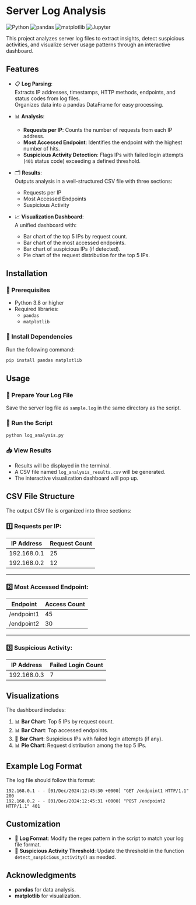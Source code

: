 
# Server Log Analysis

![Python](https://img.shields.io/badge/Python-3.8+-blue.svg) 
![pandas](https://img.shields.io/badge/pandas-1.3.3-blue.svg) 
![matplotlib](https://img.shields.io/badge/matplotlib-3.4.3-blue.svg) 
![Jupyter](https://img.shields.io/badge/Jupyter-Notebooks-orange.svg)

This project analyzes server log files to extract insights, detect suspicious activities, and visualize server usage patterns through an interactive dashboard.

## Features

- 📋 **Log Parsing**:  
  Extracts IP addresses, timestamps, HTTP methods, endpoints, and status codes from log files.  
  Organizes data into a pandas DataFrame for easy processing.
  
- 📊 **Analysis**:  
  - **Requests per IP**: Counts the number of requests from each IP address.  
  - **Most Accessed Endpoint**: Identifies the endpoint with the highest number of hits.  
  - **Suspicious Activity Detection**: Flags IPs with failed login attempts (`401` status code) exceeding a defined threshold.

- 🗂️ **Results**:  
  Outputs analysis in a well-structured CSV file with three sections:  
  - Requests per IP  
  - Most Accessed Endpoints  
  - Suspicious Activity

- 📈 **Visualization Dashboard**:  
  A unified dashboard with:  
  - Bar chart of the top 5 IPs by request count.  
  - Bar chart of the most accessed endpoints.  
  - Bar chart of suspicious IPs (if detected).  
  - Pie chart of the request distribution for the top 5 IPs.

## Installation

### 🔧 Prerequisites
- Python 3.8 or higher  
- Required libraries:
  - `pandas`
  - `matplotlib`

### 🚀 Install Dependencies
Run the following command:
```bash
pip install pandas matplotlib
```

## Usage

### 📝 Prepare Your Log File
Save the server log file as `sample.log` in the same directory as the script.

### 🚀 Run the Script
```bash
python log_analysis.py
```

### 📥 View Results
- Results will be displayed in the terminal.
- A CSV file named `log_analysis_results.csv` will be generated.
- The interactive visualization dashboard will pop up.

## CSV File Structure

The output CSV file is organized into three sections:

### 1️⃣ **Requests per IP**:
| IP Address     | Request Count |
|----------------|---------------|
| 192.168.0.1    | 25            |
| 192.168.0.2    | 12            |

---

### 2️⃣ **Most Accessed Endpoint**:
| Endpoint       | Access Count |
|----------------|--------------|
| /endpoint1     | 45           |
| /endpoint2     | 30           |

---

### 3️⃣ **Suspicious Activity**:
| IP Address     | Failed Login Count |
|----------------|--------------------|
| 192.168.0.3    | 7                  |

## Visualizations

The dashboard includes:
1. 📊 **Bar Chart**: Top 5 IPs by request count.
2. 📊 **Bar Chart**: Top accessed endpoints.
3. 🔴 **Bar Chart**: Suspicious IPs with failed login attempts (if any).
4. 📊 **Pie Chart**: Request distribution among the top 5 IPs.

## Example Log Format

The log file should follow this format:
```
192.168.0.1 - - [01/Dec/2024:12:45:30 +0000] "GET /endpoint1 HTTP/1.1" 200
192.168.0.2 - - [01/Dec/2024:12:45:31 +0000] "POST /endpoint2 HTTP/1.1" 401
```

## Customization

- 🔄 **Log Format**: Modify the regex pattern in the script to match your log file format.
- 🚨 **Suspicious Activity Threshold**: Update the threshold in the function `detect_suspicious_activity()` as needed.


## Acknowledgments

- **pandas** for data analysis.  
- **matplotlib** for visualization.

